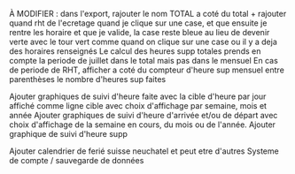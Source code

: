 À MODIFIER :
dans l'export, rajouter le nom TOTAL a coté du total + rajouter quand rht de l'ecretage
quand je clique sur une case, et que ensuite je rentre les horaire et que je valide, la case reste bleue au lieu de devenir verte avec le tour vert comme quand on clique sur une case ou il y a deja des horaires renseignés
Le calcul des heures supp totales prends en compte la periode de juillet dans le total mais pas dans le mensuel
En cas de periode de RHT, afficher a coté du compteur d'heure sup mensuel entre parenthèses le nombre d'heures sup faites

Ajouter graphiques de suivi d'heure faite avec la cible d'heure par jour affiché comme ligne cible avec choix d'affichage par semaine, mois et année
Ajouter graphiques de suivi d'heure d'arrivée et/ou de départ avec choix d'affichage de la semaine en cours, du mois ou de l'année.
Ajouter graphique de suivi d'heure supp

Ajouter calendrier de ferié suisse neuchatel et peut etre d'autres
Systeme de compte / sauvegarde de données
